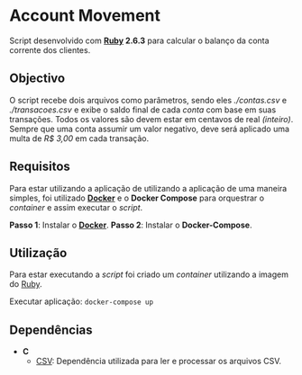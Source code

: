 # Account Movement
Script desenvolvido com **[Ruby](https://www.ruby-lang.org/pt/) 2.6.3** para calcular o balanço da conta corrente dos clientes.

## Objectivo
O script recebe dois arquivos como parâmetros, sendo eles *./contas.csv* e *./transacoes.csv* e exibe o saldo final de cada *conta* com base em suas transações.
Todos os valores são devem estar em centavos de real *(inteiro)*.
Sempre que uma conta assumir um valor negativo, deve será aplicado uma multa de *R$ 3,00* em cada transação.

## Requisitos
Para estar utilizando a aplicação de utilizando a aplicação de uma maneira simples, foi utilizado **[Docker](https://www.docker.com/)** e o **Docker Compose** para orquestrar o *container* e assim executar o *script*.

**Passo 1**: Instalar o **[Docker](https://www.docker.com/)**.
**Passo 2**: Instalar o **Docker-Compose**.

## Utilização
Para estar executando a *script* foi criado um *container* utilizando a imagem do [Ruby](https://hub.docker.com/_/ruby).

Executar aplicação:
`docker-compose up`

## Dependências
- **C**
  - [CSV](https://ruby-doc.org/stdlib-2.6.1/libdoc/csv/rdoc/CSV.html): Dependência utilizada para ler e processar os arquivos CSV.
